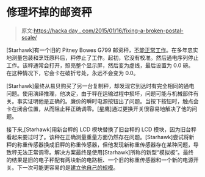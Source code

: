 # 修理坏掉的邮资秤

> 原文:[https://hacka day . com/2015/01/16/fixing-a-broken-postal-scale/](https://hackaday.com/2015/01/16/fixing-a-broken-postage-scale/)

[Starhawk]有一个旧的 Pitney Bowes G799 邮资秤，[不能正常工作](https://hackaday.io/project/3847-repairing-a-pitney-bowes-g799-postal-scale "Fixing a broken scale")。在多年忠实地测量包装和烹饪原料后，秤停止了工作。起初，它没有校准。然后通电序列停止工作。该秤通常会打开，照亮整个显示屏，然后变为虚线，最后设置为 0.0 磅。在这种情况下，它会卡在破折号处，永远不会变为 0.0。

[Starhawk]最终从易贝购买了另一台复制秤，却发现它到达时有完全相同的通电问题。使用演绎推理，他决定，由于秤在运输过程中损坏，问题可能与机械部件有关。事实证明他是正确的。廉价的瞬时电源按钮出了问题。当按下按钮时，触点会卡在闭合位置，从而阻止秤正确调零。[星鹰]通过更换开关很容易地解决了他的问题。

接下来,[Starhawk]用新台秤的 LCD 模块替换了旧台秤的 LCD 模块，因为旧台秤看起来要过时了。该秤在正确测量重量方面仍然存在问题。[Starhawk]尝试将新秤的称重传感器换成旧秤的称重传感器，但他发现新称重传感器存在某种问题，导致秤无法正常调零。解决方案最终是使用[Starhawk]所称的新型“模拟板”。最终的结果是旧的电子秤配有两块新的电路板、一个旧的称重传感器和一个新的电源开关。下一次可能更容易的是[建立他自己的规模](http://hackaday.com/2013/06/12/building-a-digital-scale-from-scratch/ "DIY scale")。